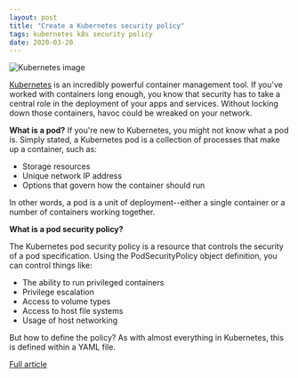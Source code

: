 ```yaml
---
layout: post
title: "Create a Kubernetes security policy"
tags: kubernetes k8s security policy
date: 2020-03-20
---
```


![Kubernetes image](https://tr4.cbsistatic.com/hub/i/r/2018/11/08/3d1a9132-f650-4780-a34b-e103bdd1bb3e/resize/770x/56f18e5a7ddbabdf443a10d189b762b6/kuberneteshero.jpg)

[Kubernetes](https://www.techrepublic.com/article/what-is-kubernetes/) is an incredibly powerful container 
management tool. If you've worked with containers long enough, you know that security has to take a central 
role in the deployment of your apps and services. Without locking down those containers, havoc could be 
wreaked on your network.

**What is a pod?**
If you're new to Kubernetes, you might not know what a pod is. Simply stated, a Kubernetes pod is a collection of processes that make up a container, such as:

- Storage resources
- Unique network IP address
- Options that govern how the container should run

In other words, a pod is a unit of deployment--either a single container or a number of containers working together.

**What is a pod security policy?**

The Kubernetes pod security policy is a resource that controls the security of a pod specification. Using 
the PodSecurityPolicy object definition, you can control things like:

- The ability to run privileged containers
- Privilege escalation
- Access to volume types
- Access to host file systems
- Usage of host networking 

But how to define the policy? As with almost everything in Kubernetes, this is defined within a YAML file.

[Full article](https://www.techrepublic.com/article/how-to-create-a-kubernetes-security-policy/)
